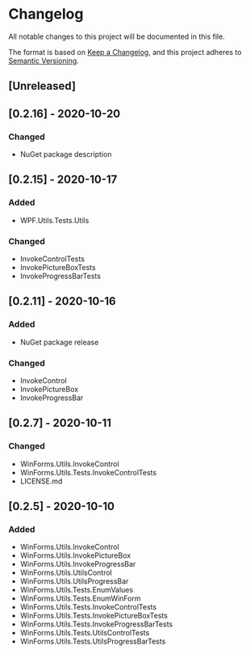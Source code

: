 # Changelog
All notable changes to this project will be documented in this file.

The format is based on [Keep a Changelog](https://keepachangelog.com/en/1.0.0/),
and this project adheres to [Semantic Versioning](https://semver.org/spec/v2.0.0.html).

## [Unreleased]

## [0.2.16] - 2020-10-20
### Changed
- NuGet package description

## [0.2.15] - 2020-10-17
### Added
- WPF.Utils.Tests.Utils
### Changed
- InvokeControlTests
- InvokePictureBoxTests
- InvokeProgressBarTests

## [0.2.11] - 2020-10-16
### Added
- NuGet package release
### Changed
- InvokeControl
- InvokePictureBox
- InvokeProgressBar

## [0.2.7] - 2020-10-11
### Changed
- WinForms.Utils.InvokeControl
- WinForms.Utils.Tests.InvokeControlTests
- LICENSE.md

## [0.2.5] - 2020-10-10
### Added
- WinForms.Utils.InvokeControl
- WinForms.Utils.InvokePictureBox
- WinForms.Utils.InvokeProgressBar
- WinForms.Utils.UtilsControl
- WinForms.Utils.UtilsProgressBar
- WinForms.Utils.Tests.EnumValues
- WinForms.Utils.Tests.EnumWinForm
- WinForms.Utils.Tests.InvokeControlTests
- WinForms.Utils.Tests.InvokePictureBoxTests
- WinForms.Utils.Tests.InvokeProgressBarTests
- WinForms.Utils.Tests.UtilsControlTests
- WinForms.Utils.Tests.UtilsProgressBarTests
